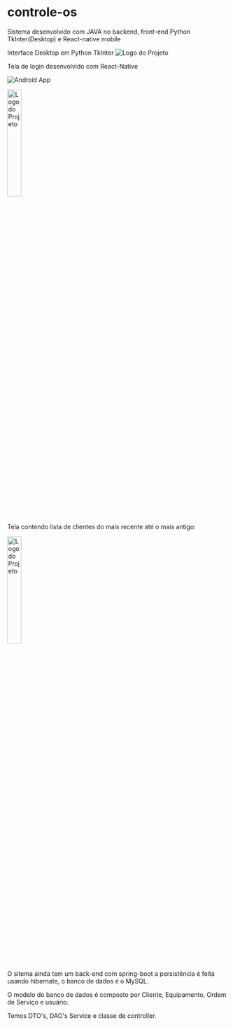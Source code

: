 # controle-os


Sistema desenvolvido com JAVA no backend, front-end Python TkInter(Desktop) e React-native mobile

Interface Desktop em Python TkInter
![Logo do Projeto](https://blogger.googleusercontent.com/img/b/R29vZ2xl/AVvXsEjsp56452_z-jNx0ODScRUWmcxoBFDyLHVy_wym2Xifrp2C_B6JRSSAwcwyyfaP_2b0VTsOxyq1Ij0hGDH6XzCIE994OSahYr9c_Hc8oWDU2X4z2-xTmlh44Vu7XgB-O8fOkfw4dWkOH-jf7MKT8JKIY49K7o4oJpGryZHeB6EtL7QK3ys_2R0sbVcJeyBZ/s2084/Screen%20Shot%202024-09-22%20at%2018.41.10.png)



Tela de login desenvolvido com React-Native

![Android App]()


<img src="https://blogger.googleusercontent.com/img/b/R29vZ2xl/AVvXsEi2dPG0jUFr9S_WbzfOLb4mciXm6lhyEqczhe8VtKEOr6qzuaWX11WefGA6uGC08Y_vkIg4z_W08rNYRBnJbbavi2FDuhnZGPSK3u4qowVu6-la3bCoYw0QqTX_5m34X0VukcEeCUo9pke5bax4wBl-HTIiSawBGho6wOrIHKcw1P9xtodc0NfZmreUQ-vh/s1478/Screen%20Shot%202024-09-22%20at%2018.45.28.png" alt="Logo do Projeto" width="25%"/>



Tela contendo lista de clientes do mais recente até o mais antigo:



<img src="https://blogger.googleusercontent.com/img/a/AVvXsEiauiT-TUzBqtsc4qMNGy20Gv5F5-OfbqT7HJHXszZ_ljusykGIX2P5J5PaqwW-kHVnTnceitDkB-3gWkqmeHUtaz9DLhHbAUJmt6bxwL8T_GZxLlSqcZB5o0j6VUZ87hDST0GOsKVT2ak_rMh-mSl3ltis4sIFzvaicDnyqykcDF0P7yx9s3cWMudomYJs" alt="Logo do Projeto" width="25%"/>



O sitema ainda tem um back-end com spring-boot a persistência é feita usando hibernate, o banco de dados é o MySQL.

O modelo do banco de dados é composto por Cliente, Equipamento, Ordem de Serviço e usuário.

Temos DTO's, DAO's Service e classe de controller.

